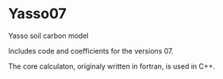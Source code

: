 # Yasso07
Yasso soil carbon model

Includes code and coefficients for the versions 07.

The core calculaton, originaly written in fortran, is used in C++.